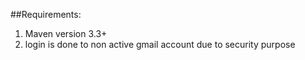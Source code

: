 ##Requirements:
1. Maven version 3.3+
2. login is done to non active gmail account due to security purpose